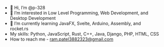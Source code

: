 - 👋 Hi, I’m @p-328
- 👀 I’m interested in Low Level Programming, Web Development, and Desktop Development
- 🌱 I’m currently learning JavaFX, Svelte, Arduino, Assembly, and rocket.rs
- My skills: Python, JavaScript, Rust, C++, Java, Django, PHP, HTML, CSS
- How to reach me - ram.patel3882323@gmail.com 

<!---
p-328/p-328 is a ✨ special ✨ repository because its `README.md` (this file) appears on your GitHub profile.
You can click the Preview link to take a look at your changes.
--->
